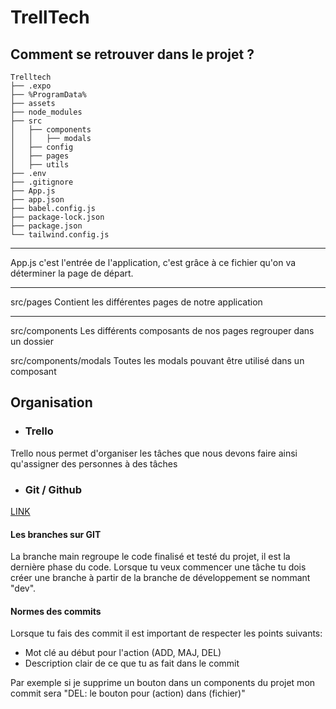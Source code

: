# TrellTech

## Comment se retrouver dans le projet ?
```
Trelltech
├── .expo
├── %ProgramData%
├── assets
├── node_modules
├── src
│   ├── components
│   │   ├── modals
│   ├── config
│   ├── pages
│   ├── utils
├── .env
├── .gitignore
├── App.js
├── app.json
├── babel.config.js
├── package-lock.json
├── package.json
└── tailwind.config.js
```

---
App.js c'est l'entrée de l'application, c'est grâce à ce fichier qu'on va déterminer la page de départ.

---
src/pages
Contient les différentes pages de notre application

---
src/components 
Les différents composants de nos pages regrouper dans un dossier

src/components/modals
Toutes les modals pouvant être utilisé dans un composant


## Organisation

- ### Trello

Trello nous permet d'organiser les tâches que nous devons faire ainsi qu'assigner des personnes à des tâches

- ### Git / Github

[LINK](https://github.com/EpitechMscProPromo2026/T-DEV-600-STG_9/tree/main) 

#### Les branches sur GIT
La branche main regroupe le code finalisé et testé du projet, il est la dernière phase du code.
Lorsque tu veux commencer une tâche tu dois créer une branche à partir de la branche de développement se nommant "dev".

#### Normes des commits

Lorsque tu fais des commit il est important de respecter les points suivants:
- Mot clé au début pour l'action (ADD, MAJ, DEL)
- Description clair de ce que tu as fait dans le commit

Par exemple si je supprime un bouton dans un components du projet mon commit sera
"DEL: le bouton pour (action) dans (fichier)"

